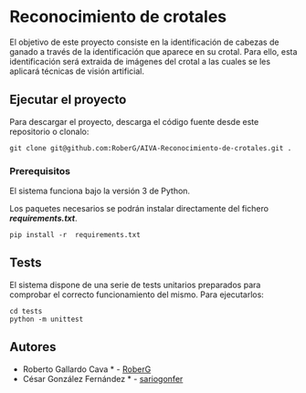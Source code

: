 # Reconocimiento de crotales

El objetivo de este proyecto consiste en la identificación de cabezas de ganado a través de la identificación que aparece en su crotal. Para ello, esta identificación será extraida de imágenes del crotal a las cuales se les aplicará técnicas de visión artificial.

## Ejecutar el proyecto

Para descargar el proyecto, descarga el código fuente desde este repositorio o clonalo:

```
git clone git@github.com:RoberG/AIVA-Reconocimiento-de-crotales.git .
```

### Prerequisitos

El sistema funciona bajo la versión 3 de Python. 

Los paquetes necesarios se podrán instalar directamente del fichero **_requirements.txt_**.

```
pip install -r  requirements.txt
```

## Tests

El sistema dispone de una serie de tests unitarios preparados para comprobar el correcto funcionamiento del mismo. Para ejecutarlos:

```
cd tests
python -m unittest 
```

## Autores

* Roberto Gallardo Cava * - [RoberG](https://github.com/RoberG)
* César González Fernández * - [sariogonfer](https://github.com/sariogonfer)

